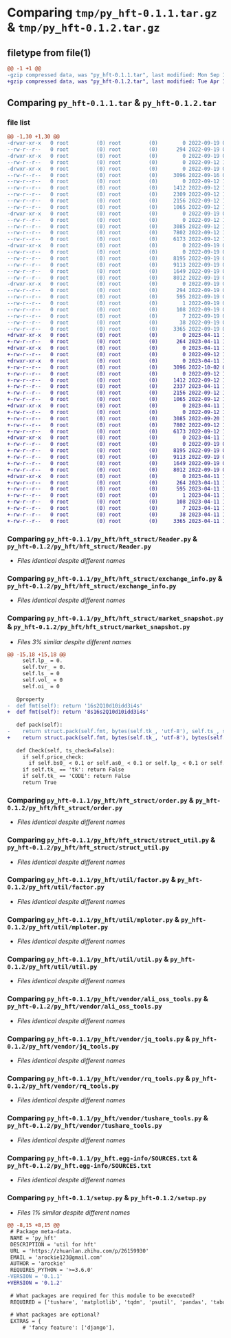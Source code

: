 # Comparing `tmp/py_hft-0.1.1.tar.gz` & `tmp/py_hft-0.1.2.tar.gz`

## filetype from file(1)

```diff
@@ -1 +1 @@
-gzip compressed data, was "py_hft-0.1.1.tar", last modified: Mon Sep 19 02:43:00 2022, max compression
+gzip compressed data, was "py_hft-0.1.2.tar", last modified: Tue Apr 11 11:47:49 2023, max compression
```

## Comparing `py_hft-0.1.1.tar` & `py_hft-0.1.2.tar`

### file list

```diff
@@ -1,30 +1,30 @@
-drwxr-xr-x   0 root         (0) root         (0)        0 2022-09-19 02:43:00.975420 py_hft-0.1.1/
--rw-r--r--   0 root         (0) root         (0)      294 2022-09-19 02:43:00.975420 py_hft-0.1.1/PKG-INFO
-drwxr-xr-x   0 root         (0) root         (0)        0 2022-09-19 02:43:00.974420 py_hft-0.1.1/py_hft/
--rw-r--r--   0 root         (0) root         (0)        0 2022-09-12 16:13:27.000000 py_hft-0.1.1/py_hft/__init__.py
-drwxr-xr-x   0 root         (0) root         (0)        0 2022-09-19 02:43:00.975420 py_hft-0.1.1/py_hft/hft_struct/
--rw-r--r--   0 root         (0) root         (0)     3096 2022-09-16 08:46:58.000000 py_hft-0.1.1/py_hft/hft_struct/Reader.py
--rw-r--r--   0 root         (0) root         (0)        0 2022-09-12 16:13:27.000000 py_hft-0.1.1/py_hft/hft_struct/__init__.py
--rw-r--r--   0 root         (0) root         (0)     1412 2022-09-12 16:13:27.000000 py_hft-0.1.1/py_hft/hft_struct/exchange_info.py
--rw-r--r--   0 root         (0) root         (0)     2309 2022-09-12 16:13:27.000000 py_hft-0.1.1/py_hft/hft_struct/market_snapshot.py
--rw-r--r--   0 root         (0) root         (0)     2156 2022-09-12 16:13:27.000000 py_hft-0.1.1/py_hft/hft_struct/order.py
--rw-r--r--   0 root         (0) root         (0)     1065 2022-09-12 16:13:27.000000 py_hft-0.1.1/py_hft/hft_struct/struct_util.py
-drwxr-xr-x   0 root         (0) root         (0)        0 2022-09-19 02:43:00.975420 py_hft-0.1.1/py_hft/util/
--rw-r--r--   0 root         (0) root         (0)        0 2022-09-12 16:13:27.000000 py_hft-0.1.1/py_hft/util/__init__.py
--rw-r--r--   0 root         (0) root         (0)     3085 2022-09-12 16:13:27.000000 py_hft-0.1.1/py_hft/util/factor.py
--rw-r--r--   0 root         (0) root         (0)     7802 2022-09-12 16:13:27.000000 py_hft-0.1.1/py_hft/util/mploter.py
--rw-r--r--   0 root         (0) root         (0)     6173 2022-09-12 16:13:27.000000 py_hft-0.1.1/py_hft/util/util.py
-drwxr-xr-x   0 root         (0) root         (0)        0 2022-09-19 02:43:00.975420 py_hft-0.1.1/py_hft/vendor/
--rw-r--r--   0 root         (0) root         (0)        0 2022-09-19 02:41:54.000000 py_hft-0.1.1/py_hft/vendor/__init__.py
--rw-r--r--   0 root         (0) root         (0)     8195 2022-09-19 02:41:54.000000 py_hft-0.1.1/py_hft/vendor/ali_oss_tools.py
--rw-r--r--   0 root         (0) root         (0)     9113 2022-09-19 02:41:54.000000 py_hft-0.1.1/py_hft/vendor/jq_tools.py
--rw-r--r--   0 root         (0) root         (0)     1649 2022-09-19 02:41:54.000000 py_hft-0.1.1/py_hft/vendor/rq_tools.py
--rw-r--r--   0 root         (0) root         (0)     8012 2022-09-19 02:41:54.000000 py_hft-0.1.1/py_hft/vendor/tushare_tools.py
-drwxr-xr-x   0 root         (0) root         (0)        0 2022-09-19 02:43:00.974420 py_hft-0.1.1/py_hft.egg-info/
--rw-r--r--   0 root         (0) root         (0)      294 2022-09-19 02:43:00.000000 py_hft-0.1.1/py_hft.egg-info/PKG-INFO
--rw-r--r--   0 root         (0) root         (0)      595 2022-09-19 02:43:00.000000 py_hft-0.1.1/py_hft.egg-info/SOURCES.txt
--rw-r--r--   0 root         (0) root         (0)        1 2022-09-19 02:43:00.000000 py_hft-0.1.1/py_hft.egg-info/dependency_links.txt
--rw-r--r--   0 root         (0) root         (0)      108 2022-09-19 02:43:00.000000 py_hft-0.1.1/py_hft.egg-info/requires.txt
--rw-r--r--   0 root         (0) root         (0)        7 2022-09-19 02:43:00.000000 py_hft-0.1.1/py_hft.egg-info/top_level.txt
--rw-r--r--   0 root         (0) root         (0)       38 2022-09-19 02:43:00.975420 py_hft-0.1.1/setup.cfg
--rw-r--r--   0 root         (0) root         (0)     3365 2022-09-19 02:42:58.000000 py_hft-0.1.1/setup.py
+drwxr-xr-x   0 root         (0) root         (0)        0 2023-04-11 11:47:49.586935 py_hft-0.1.2/
+-rw-r--r--   0 root         (0) root         (0)      264 2023-04-11 11:47:49.585935 py_hft-0.1.2/PKG-INFO
+drwxr-xr-x   0 root         (0) root         (0)        0 2023-04-11 11:47:49.584935 py_hft-0.1.2/py_hft/
+-rw-r--r--   0 root         (0) root         (0)        0 2022-09-12 16:13:27.000000 py_hft-0.1.2/py_hft/__init__.py
+drwxr-xr-x   0 root         (0) root         (0)        0 2023-04-11 11:47:49.585935 py_hft-0.1.2/py_hft/hft_struct/
+-rw-r--r--   0 root         (0) root         (0)     3096 2022-10-02 00:43:47.000000 py_hft-0.1.2/py_hft/hft_struct/Reader.py
+-rw-r--r--   0 root         (0) root         (0)        0 2022-09-12 16:13:27.000000 py_hft-0.1.2/py_hft/hft_struct/__init__.py
+-rw-r--r--   0 root         (0) root         (0)     1412 2022-09-12 16:13:27.000000 py_hft-0.1.2/py_hft/hft_struct/exchange_info.py
+-rw-r--r--   0 root         (0) root         (0)     2337 2023-04-11 11:46:12.000000 py_hft-0.1.2/py_hft/hft_struct/market_snapshot.py
+-rw-r--r--   0 root         (0) root         (0)     2156 2022-09-12 16:13:27.000000 py_hft-0.1.2/py_hft/hft_struct/order.py
+-rw-r--r--   0 root         (0) root         (0)     1065 2022-09-12 16:13:27.000000 py_hft-0.1.2/py_hft/hft_struct/struct_util.py
+drwxr-xr-x   0 root         (0) root         (0)        0 2023-04-11 11:47:49.585935 py_hft-0.1.2/py_hft/util/
+-rw-r--r--   0 root         (0) root         (0)        0 2022-09-12 16:13:27.000000 py_hft-0.1.2/py_hft/util/__init__.py
+-rw-r--r--   0 root         (0) root         (0)     3085 2022-09-20 15:24:18.000000 py_hft-0.1.2/py_hft/util/factor.py
+-rw-r--r--   0 root         (0) root         (0)     7802 2022-09-12 16:13:27.000000 py_hft-0.1.2/py_hft/util/mploter.py
+-rw-r--r--   0 root         (0) root         (0)     6173 2022-09-12 16:13:27.000000 py_hft-0.1.2/py_hft/util/util.py
+drwxr-xr-x   0 root         (0) root         (0)        0 2023-04-11 11:47:49.585935 py_hft-0.1.2/py_hft/vendor/
+-rw-r--r--   0 root         (0) root         (0)        0 2022-09-19 02:41:54.000000 py_hft-0.1.2/py_hft/vendor/__init__.py
+-rw-r--r--   0 root         (0) root         (0)     8195 2022-09-19 02:41:54.000000 py_hft-0.1.2/py_hft/vendor/ali_oss_tools.py
+-rw-r--r--   0 root         (0) root         (0)     9113 2022-09-19 02:41:54.000000 py_hft-0.1.2/py_hft/vendor/jq_tools.py
+-rw-r--r--   0 root         (0) root         (0)     1649 2022-09-19 02:41:54.000000 py_hft-0.1.2/py_hft/vendor/rq_tools.py
+-rw-r--r--   0 root         (0) root         (0)     8012 2022-09-19 02:41:54.000000 py_hft-0.1.2/py_hft/vendor/tushare_tools.py
+drwxr-xr-x   0 root         (0) root         (0)        0 2023-04-11 11:47:49.584935 py_hft-0.1.2/py_hft.egg-info/
+-rw-r--r--   0 root         (0) root         (0)      264 2023-04-11 11:47:49.000000 py_hft-0.1.2/py_hft.egg-info/PKG-INFO
+-rw-r--r--   0 root         (0) root         (0)      595 2023-04-11 11:47:49.000000 py_hft-0.1.2/py_hft.egg-info/SOURCES.txt
+-rw-r--r--   0 root         (0) root         (0)        1 2023-04-11 11:47:49.000000 py_hft-0.1.2/py_hft.egg-info/dependency_links.txt
+-rw-r--r--   0 root         (0) root         (0)      108 2023-04-11 11:47:49.000000 py_hft-0.1.2/py_hft.egg-info/requires.txt
+-rw-r--r--   0 root         (0) root         (0)        7 2023-04-11 11:47:49.000000 py_hft-0.1.2/py_hft.egg-info/top_level.txt
+-rw-r--r--   0 root         (0) root         (0)       38 2023-04-11 11:47:49.586935 py_hft-0.1.2/setup.cfg
+-rw-r--r--   0 root         (0) root         (0)     3365 2023-04-11 11:47:41.000000 py_hft-0.1.2/setup.py
```

### Comparing `py_hft-0.1.1/py_hft/hft_struct/Reader.py` & `py_hft-0.1.2/py_hft/hft_struct/Reader.py`

 * *Files identical despite different names*

### Comparing `py_hft-0.1.1/py_hft/hft_struct/exchange_info.py` & `py_hft-0.1.2/py_hft/hft_struct/exchange_info.py`

 * *Files identical despite different names*

### Comparing `py_hft-0.1.1/py_hft/hft_struct/market_snapshot.py` & `py_hft-0.1.2/py_hft/hft_struct/market_snapshot.py`

 * *Files 3% similar despite different names*

```diff
@@ -15,18 +15,18 @@
     self.lp_ = 0.
     self.tvr_ = 0.
     self.ls_ = 0
     self.vol_ = 0
     self.oi_ = 0
   
   @property
-  def fmt(self): return '16s2Q10d10idd3i4s'
+  def fmt(self): return '8s16s2Q10d10idd3i4s'
 
   def pack(self):
-    return struct.pack(self.fmt, bytes(self.tk_, 'utf-8'), self.ts_, self.uts_, self.bp0_, self.bp1_, self.bp2_, self.bp3_, self.bp4_, self.ap0_, self.ap1_, self.ap2_, self.ap3_, self.ap4_, self.bs0_, self.bs1_, self.bs2_, self.bs3_, self.bs4_, self.as0_, self.as1_, self.as2_, self.as3_, self.as4_, self.lp_, self.tvr_, self.ls_, self.vol_, self.oi_, b'')
+    return struct.pack(self.fmt, bytes(self.tk_, 'utf-8'), bytes(self.tk_, 'utf-8'), self.ts_, self.uts_, self.bp0_, self.bp1_, self.bp2_, self.bp3_, self.bp4_, self.ap0_, self.ap1_, self.ap2_, self.ap3_, self.ap4_, self.bs0_, self.bs1_, self.bs2_, self.bs3_, self.bs4_, self.as0_, self.as1_, self.as2_, self.as3_, self.as4_, self.lp_, self.tvr_, self.ls_, self.vol_, self.oi_, b'')
 
   def Check(self, ts_check=False):
     if self.price_check:
       if self.bs0_ < 0.1 or self.as0_ < 0.1 or self.lp_ < 0.1 or self.bp0_ < 0.1 or self.ap0_ < 0.1 or len(self.tk_) > 20: return False
     if self.tk_ == 'tk': return False
     if self.tk_ == 'CODE': return False
     return True
```

### Comparing `py_hft-0.1.1/py_hft/hft_struct/order.py` & `py_hft-0.1.2/py_hft/hft_struct/order.py`

 * *Files identical despite different names*

### Comparing `py_hft-0.1.1/py_hft/hft_struct/struct_util.py` & `py_hft-0.1.2/py_hft/hft_struct/struct_util.py`

 * *Files identical despite different names*

### Comparing `py_hft-0.1.1/py_hft/util/factor.py` & `py_hft-0.1.2/py_hft/util/factor.py`

 * *Files identical despite different names*

### Comparing `py_hft-0.1.1/py_hft/util/mploter.py` & `py_hft-0.1.2/py_hft/util/mploter.py`

 * *Files identical despite different names*

### Comparing `py_hft-0.1.1/py_hft/util/util.py` & `py_hft-0.1.2/py_hft/util/util.py`

 * *Files identical despite different names*

### Comparing `py_hft-0.1.1/py_hft/vendor/ali_oss_tools.py` & `py_hft-0.1.2/py_hft/vendor/ali_oss_tools.py`

 * *Files identical despite different names*

### Comparing `py_hft-0.1.1/py_hft/vendor/jq_tools.py` & `py_hft-0.1.2/py_hft/vendor/jq_tools.py`

 * *Files identical despite different names*

### Comparing `py_hft-0.1.1/py_hft/vendor/rq_tools.py` & `py_hft-0.1.2/py_hft/vendor/rq_tools.py`

 * *Files identical despite different names*

### Comparing `py_hft-0.1.1/py_hft/vendor/tushare_tools.py` & `py_hft-0.1.2/py_hft/vendor/tushare_tools.py`

 * *Files identical despite different names*

### Comparing `py_hft-0.1.1/py_hft.egg-info/SOURCES.txt` & `py_hft-0.1.2/py_hft.egg-info/SOURCES.txt`

 * *Files identical despite different names*

### Comparing `py_hft-0.1.1/setup.py` & `py_hft-0.1.2/setup.py`

 * *Files 1% similar despite different names*

```diff
@@ -8,15 +8,15 @@
 # Package meta-data.
 NAME = 'py_hft'
 DESCRIPTION = 'util for hft'
 URL = 'https://zhuanlan.zhihu.com/p/26159930'
 EMAIL = 'arockie123@gmail.com'
 AUTHOR = 'arockie'
 REQUIRES_PYTHON = '>=3.6.0'
-VERSION = '0.1.1'
+VERSION = '0.1.2'
 
 # What packages are required for this module to be executed?
 REQUIRED = ['tushare', 'matplotlib', 'tqdm', 'psutil', 'pandas', 'tabulate', 'ipython', 'catboost', 'statsmodels', 'scipy', 'termcolor', 'jupyter', 'tushare']
 
 # What packages are optional?
 EXTRAS = {
     # 'fancy feature': ['django'],
```

